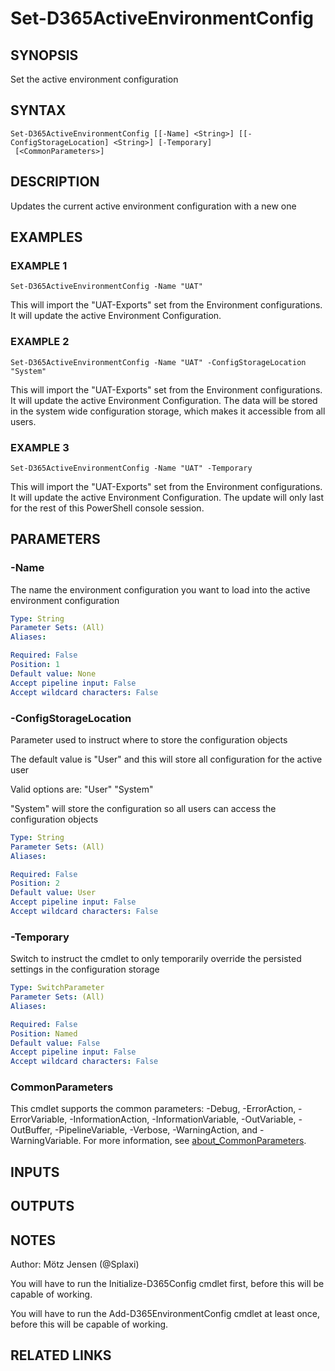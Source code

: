 ﻿---
external help file: d365fo.tools-help.xml
Module Name: d365fo.tools
online version:
schema: 2.0.0
---

# Set-D365ActiveEnvironmentConfig

## SYNOPSIS
Set the active environment configuration

## SYNTAX

```
Set-D365ActiveEnvironmentConfig [[-Name] <String>] [[-ConfigStorageLocation] <String>] [-Temporary]
 [<CommonParameters>]
```

## DESCRIPTION
Updates the current active environment configuration with a new one

## EXAMPLES

### EXAMPLE 1
```
Set-D365ActiveEnvironmentConfig -Name "UAT"
```

This will import the "UAT-Exports" set from the Environment configurations.
It will update the active Environment Configuration.

### EXAMPLE 2
```
Set-D365ActiveEnvironmentConfig -Name "UAT" -ConfigStorageLocation "System"
```

This will import the "UAT-Exports" set from the Environment configurations.
It will update the active Environment Configuration.
The data will be stored in the system wide configuration storage, which makes it accessible from all users.

### EXAMPLE 3
```
Set-D365ActiveEnvironmentConfig -Name "UAT" -Temporary
```

This will import the "UAT-Exports" set from the Environment configurations.
It will update the active Environment Configuration.
The update will only last for the rest of this PowerShell console session.

## PARAMETERS

### -Name
The name the environment configuration you want to load into the active environment configuration

```yaml
Type: String
Parameter Sets: (All)
Aliases:

Required: False
Position: 1
Default value: None
Accept pipeline input: False
Accept wildcard characters: False
```

### -ConfigStorageLocation
Parameter used to instruct where to store the configuration objects

The default value is "User" and this will store all configuration for the active user

Valid options are:
"User"
"System"

"System" will store the configuration so all users can access the configuration objects

```yaml
Type: String
Parameter Sets: (All)
Aliases:

Required: False
Position: 2
Default value: User
Accept pipeline input: False
Accept wildcard characters: False
```

### -Temporary
Switch to instruct the cmdlet to only temporarily override the persisted settings in the configuration storage

```yaml
Type: SwitchParameter
Parameter Sets: (All)
Aliases:

Required: False
Position: Named
Default value: False
Accept pipeline input: False
Accept wildcard characters: False
```

### CommonParameters
This cmdlet supports the common parameters: -Debug, -ErrorAction, -ErrorVariable, -InformationAction, -InformationVariable, -OutVariable, -OutBuffer, -PipelineVariable, -Verbose, -WarningAction, and -WarningVariable. For more information, see [about_CommonParameters](http://go.microsoft.com/fwlink/?LinkID=113216).

## INPUTS

## OUTPUTS

## NOTES
Author: Mötz Jensen (@Splaxi)

You will have to run the Initialize-D365Config cmdlet first, before this will be capable of working.

You will have to run the Add-D365EnvironmentConfig cmdlet at least once, before this will be capable of working.

## RELATED LINKS
